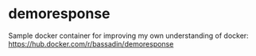 # demoresponse

Sample docker container for improving my own understanding of docker: https://hub.docker.com/r/bassadin/demoresponse
